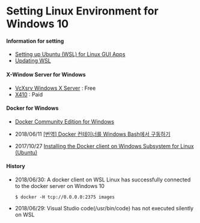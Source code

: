 Setting Linux Environment for Windows 10
===

#### Information for setting
- [Setting up Ubuntu (WSL) for Linux GUI Apps](http://token2shell.com/howto/x410/setting-up-wsl-for-linux-gui-apps/)
- [Updating WSL](http://wsl-guide.org/en/latest/update.html)


#### X-Window Server for Windows
* [VcXsrv Windows X Server](https://sourceforge.net/projects/vcxsrv/) : Free
* [X410](http://token2shell.com/x410/) : Paid


#### Docker for Windows
* [Docker Community Edition for Windows](https://store.docker.com/editions/community/docker-ce-desktop-windows)

* 2018/06/11 [[번역] Docker 컨테이너를 Windows Bash에서 구동하기](https://blog.yeon.me/goto/1192)
* 2017/10/27 [Installing the Docker client on Windows Subsystem for Linux (Ubuntu)](https://medium.com/@sebagomez/installing-the-docker-client-on-ubuntus-windows-subsystem-for-linux-612b392a44c4)


#### History

- 2018/06/30:
  A docker client on WSL Linux has successfully connected to the docker server on Windows 10
  ```
  $ docker -H tcp://0.0.0.0:2375 images
  ```
- 2018/06/29:
  Visual Studio code(/usr/bin/code) has not executed silently on WSL

